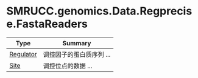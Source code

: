 ﻿
# SMRUCC.genomics.Data.Regprecise.FastaReaders

|Type|Summary|
|----|-------|
|[Regulator](./Regulator.md)|调控因子的蛋白质序列 ...|
|[Site](./Site.md)|调控位点的数据 ...|

